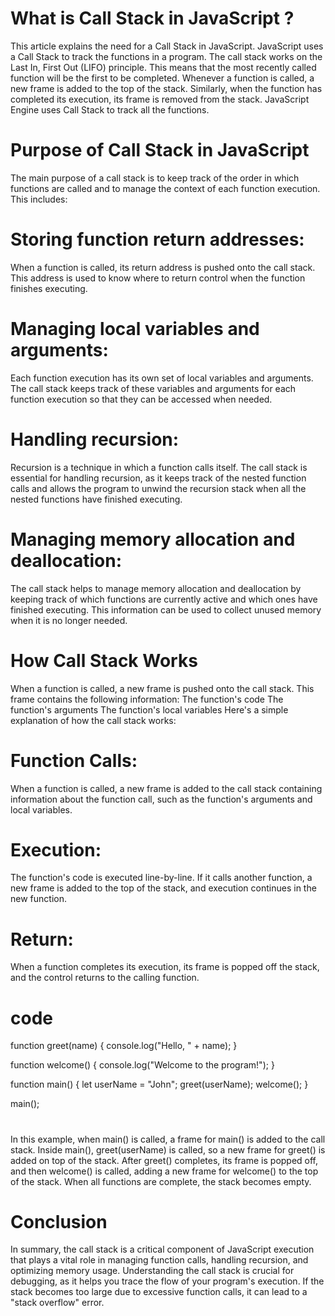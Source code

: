 # What is Call Stack in JavaScript ?

This article explains the need for a Call Stack in JavaScript. JavaScript uses a Call Stack to track the functions in a program. The call stack works on the Last In, First Out (LIFO) principle. This means that the most recently called function will be the first to be completed. Whenever a function is called, a new frame is added to the top of the stack. Similarly, when the function has completed its execution, its frame is removed from the stack. JavaScript Engine uses Call Stack to track all the functions.
# Purpose of Call Stack in JavaScript

The main purpose of a call stack is to keep track of the order in which functions are called and to manage the context of each function execution. This includes:
# Storing function return addresses:
When a function is called, its return address is pushed onto the call stack. This address is used to know where to return control when the function finishes executing.
 # Managing local variables and arguments:
 Each function execution has its own set of local variables and arguments. The call stack keeps track of these variables and arguments for each function execution so that they can be accessed when needed.
 # Handling recursion:
 Recursion is a technique in which a function calls itself. The call stack is essential for handling recursion, as it keeps track of the nested function calls and allows the program to unwind the recursion stack when all the nested functions have finished executing.
 # Managing memory allocation and deallocation: 
 The call stack helps to manage memory allocation and deallocation by keeping track of which functions are currently active and which ones have finished executing. This information can be used to collect unused memory when it is no longer needed.
 # How Call Stack Works
When a function is called, a new frame is pushed onto the call stack. This frame contains the following information:
The function's code
The function's arguments
The function's local variables
Here's a simple explanation of how the call stack works:
#  Function Calls:  
When a function is called, a new frame is added to the call stack containing information about the function call, such as the function's arguments and local variables.
# Execution:  
The function's code is executed line-by-line. If it calls another function, a new frame is added to the top of the stack, and execution continues in the new function.
# Return:
When a function completes its execution, its frame is popped off the stack, and the control returns to the calling function.
 # code
function greet(name) {
  console.log("Hello, " + name);
}

function welcome() {
  console.log("Welcome to the program!");
}
 
function main() {
  let userName = "John";
  greet(userName);
  welcome();
}

main();
#
In this example, when main() is called, a frame for main() is added to the call stack. Inside main(), greet(userName) is called, so a new frame for greet() is added on top of the stack. After greet() completes, its frame is popped off, and then welcome() is called, adding a new frame for welcome() to the top of the stack. When all functions are complete, the stack becomes empty.
 # Conclusion
In summary, the call stack is a critical component of JavaScript execution that plays a vital role in managing function calls, handling recursion, and optimizing memory usage. Understanding the call stack is crucial for debugging, as it helps you trace the flow of your program's execution. If the stack becomes too large due to excessive function calls, it can lead to a "stack overflow" error.

